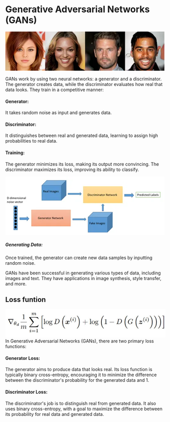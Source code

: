 # Generative Adversarial Networks (GANs)


![Alt Text](readme-utils/img_1.png) 

GANs work by using two neural networks: a generator and a discriminator. The generator creates data, while the discriminator evaluates how real that data looks. They train in a competitive manner:

#### Generator: 
It takes random noise as input and generates data.

#### Discriminator:
It distinguishes between real and generated data, learning to assign high probabilities to real data.

#### Training: 
The generator minimizes its loss, making its output more convincing. The discriminator maximizes its loss, improving its ability to classify.


![Alt Text](readme-utils/img_2.png) 

##### Generating Data: 
Once trained, the generator can create new data samples by inputting random noise.

GANs have been successful in generating various types of data, including images and text. They have applications in image synthesis, style transfer, and more.


## Loss funtion 

![Alt Text](readme-utils/img.png) 
In Generative Adversarial Networks (GANs), there are two primary loss functions:

#### Generator Loss: 
The generator aims to produce data that looks real. Its loss function is typically binary cross-entropy, encouraging it to minimize the difference between the discriminator's probability for the generated data and 1.

#### Discriminator Loss: 
The discriminator's job is to distinguish real from generated data. It also uses binary cross-entropy, with a goal to maximize the difference between its probability for real data and generated data.

